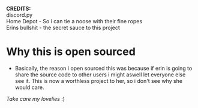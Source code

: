 **CREDITS:**<br>
discord.py<br>
Home Depot - So i can tie a noose with their fine ropes <br>
Erins bullshit - the secret sauce to this project
# Why this is open sourced <br>
- Basically, the reason i open sourced this was because if erin is going to share the source code to other users i might aswell let everyone else see it. This is now a worthless project to her, so i don't see why she would care. <br>

*Take care my lovelies* :)
